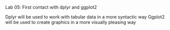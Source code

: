 Lab 05: First contact with dplyr and ggplot2

Dplyr will be used to work with tabular data in a more syntactic way
Ggplot2 will be used to create graphics in a more visually pleasing way
